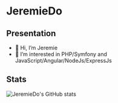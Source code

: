 # JeremieDo

## Presentation

- 👋 Hi, I’m Jeremie
- 👀 I’m interested in PHP/Symfony and JavaScript/Angular/NodeJs/ExpressJs

## Stats

<img alt="JeremieDo's GitHub stats" src="https://github-readme-stats.vercel.app/api?username=JeremieDo&show_icons=true&count_private=true&theme=midnight-purple" />
<!---
JeremieDo/JeremieDo is a ✨ special ✨ repository because its `README.md` (this file) appears on your GitHub profile.
You can click the Preview link to take a look at your changes.
--->

